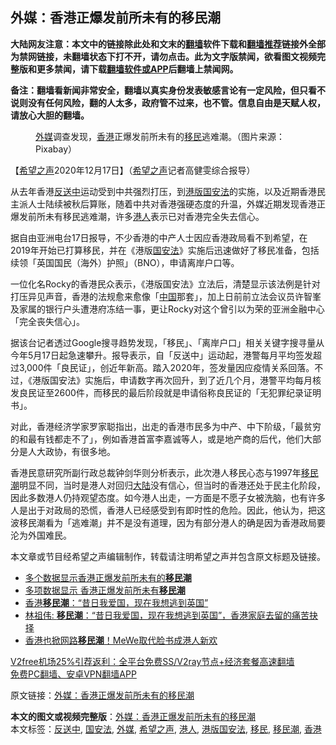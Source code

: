  <h2>外媒：香港正爆发前所未有的移民潮</h2> <p class="notice"><b>大陆网友注意：本文中的链接除此处和文末的<a href="https://github.com/bannedbook/fanqiang" >翻墙</a>软件下载和<a href="https://github.com/killgcd/justmysocks/blob/master/README.md">翻墙推荐</a>链接外全部为禁网链接，未翻墙状态下打不开，请勿点击。此为文字版禁闻，欲看图文视频完整版和更多禁闻，请下载<a href="https://github.com/bannedbook/fanqiang">翻墙软件或APP</a>后翻墙上禁闻网。</p><p>备注：翻墙看新闻非常安全，翻墙以真实身份发表敏感言论有一定风险，但只看不说则没有任何风险，翻的人太多，政府管不过来，也不管。信息自由是天赋人权，请放心大胆的翻墙。</b></p>  <div class="entry"> <figure><figcaption><a href="https://www.bannedbook.org/bnews/tag/%e5%a4%96%e5%aa%92/" class="st_tag internal_tag" rel="tag" title="标签 外媒 下的日志">外媒</a>调查发现，<a href="https://www.bannedbook.org/bnews/tag/%e9%a6%99%e6%b8%af/" class="st_tag internal_tag" rel="tag" title="标签 香港 下的日志">香港</a>正爆发前所未有的<a href="https://www.bannedbook.org/bnews/tag/%e7%a7%bb%e6%b0%91/" class="st_tag internal_tag" rel="tag" title="标签 移民 下的日志">移民</a>逃难潮。（图片来源：Pixabay）</figcaption></figure> <p>【<span class='wp_keywordlink_affiliate'><a href="https://www.soundofhope.org" title="希望之声" target="_blank">希望之声</a></span>2020年12月17日】（<a href="https://www.bannedbook.org/bnews/tag/%e5%b8%8c%e6%9c%9b%e4%b9%8b%e5%a3%b0/" class="st_tag internal_tag" rel="tag" title="标签 希望之声 下的日志">希望之声</a>记者高健雯综合报导）</p> <p>从去年香港<a href="https://www.bannedbook.org/bnews/tag/%E5%8F%8D%E9%80%81%E4%B8%AD/" class="st_tag internal_tag" rel="tag" title="标签 反送中 下的日志">反送中</a>运动受到中共强烈打压，到<a href="https://www.bannedbook.org/bnews/tag/%E6%B8%AF%E7%89%88%E5%9B%BD%E5%AE%89%E6%B3%95/" class="st_tag internal_tag" rel="tag" title="标签 港版国安法 下的日志">港版国安法</a>的实施，以及近期香港民主派人士陆续被秋后算账，随着中共对香港强硬态度的升温，外媒近期发现香港正爆发前所未有移民逃难潮，许多<a href="https://www.bannedbook.org/bnews/tag/%e6%b8%af%e4%ba%ba/" class="st_tag internal_tag" rel="tag" title="标签 港人 下的日志">港人</a>表示已对香港完全失去信心。</p> <p>据自由亚洲电台17日报导，不少香港的中产人士因应香港政局看不到希望，在2019年开始已打算移民，并在《港版<a href="https://www.bannedbook.org/bnews/tag/%e5%9b%bd%e5%ae%89%e6%b3%95/" class="st_tag internal_tag" rel="tag" title="标签 国安法 下的日志">国安法</a>》实施后迅速做好了移民准备，包括续领「英国国民（海外）护照」（BNO），申请离岸户口等。</p>  <p>一位化名Rocky的香港民众表示，《港版国安法》立法后，清楚显示该法例是针对打压异见声音，香港的法规愈来愈像「<span class='wp_keywordlink_affiliate'><a href="https://www.bannedbook.org/" title="中国" target="_blank">中国</a></span>那套」，加上日前前立法会议员许智峯及家属的银行户头遭港府冻结一事，更让Rocky对这个曾引以为荣的亚洲金融中心「完全丧失信心」。</p> <p>据该台记者透过Google搜寻趋势发现，「移民」、「离岸户口」相关关键字搜寻量从今年5月17日起急速攀升。报导表示，自「反送中」运动起，港警每月平均签发超过3,000件「良民证」，创近年新高。踏入2020年，签发量因应疫情关系回落。不过，《港版国安法》实施后，申请数字再次回升，到了近几个月，港警平均每月核发良民证至2600件，而移民的最后阶段就是申请俗称良民证的「无犯罪纪录证明书」。</p> <p>对此，香港经济学家罗家聪指出，出走的香港市民多为中产、中下阶级，「最贫穷的和最有钱都走不了」，例如香港首富李嘉诚等人，或是地产商的后代，他们大部分是人大政协，有很多地。</p>  <p>香港民意研究所副行政总裁钟剑华则分析表示，此次港人移民心态与1997年<a href="https://www.bannedbook.org/bnews/tag/%e7%a7%bb%e6%b0%91%e6%bd%ae/" class="st_tag internal_tag" rel="tag" title="标签 移民潮 下的日志">移民潮</a>明显不同，当时是港人对回归<span class='wp_keywordlink_affiliate'><a href="https://www.bannedbook.org/" title="大陆" target="_blank">大陆</a></span>没有信心，但当时的香港还处于民主化阶段，因此多数港人仍持观望态度。如今港人出走，一方面是不愿子女被洗脑，也有许多人是出于对政局的恐慌，香港人已经感受到有即时性的危险。因此，他认为，把这波移民潮看为「逃难潮」并不是没有道理，因为有部分港人的确是因为香港政局要沦为外国难民。</p> <p>本文章或节目经希望之声编辑制作，转载请注明希望之声并包含原文标题及链接。</p> <ul class='op-related-articles' title='相关阅读'> <li><a href='https://www.bannedbook.org/bnews/headline/20201217/1449770.html' target='_blank'>多个数据显示香港正爆发前所未有的<b>移民潮</b></a></li> <li><a href='https://www.bannedbook.org/bnews/ssgc/20201217/1449661.html' target='_blank'>多项数据显示 香港正爆发前所未有<b>移民潮</b></a></li> <li><a href='https://www.bannedbook.org/bnews/cbnews/20201208/1443829.html' target='_blank'>香港<b>移民潮</b>：“昔日我爱国，现在我想逃到英国”</a></li> <li><a href='https://www.bannedbook.org/bnews/baitai/20201208/1443785.html' target='_blank'>林祖伟: <b>移民潮</b>：“昔日我爱国，现在我想逃到英国”，香港家庭去留的痛苦抉择</a></li> <li><a href='https://www.bannedbook.org/bnews/cnnews/hknews/20201208/1443780.html' target='_blank'>香港也掀网路<b>移民潮</b>！MeWe取代脸书成港人新欢</a></li> </ul> <p class="texttj"> <a href="https://www.bannedbook.org/forum23/topic22702.html" target="_blank">V2free机场25%引荐返利：全平台免费SS/V2ray节点+经济套餐高速翻墙</a><br/> <a href="https://github.com/bannedbook/fanqiang/wiki/%E7%A6%81%E9%97%BB%E7%BD%91%E5%AE%89%E5%8D%93%E7%BF%BB%E5%A2%99%E6%96%B0%E9%97%BBAPP" target="_blank">免费PC翻墙、安卓VPN翻墙APP</a></p><p>原文链接：<a class="src_link"  href="https://www.soundofhope.org/post/454720" target="_blank">外媒：香港正爆发前所未有的移民潮</a></p> <a name='sharetosocial'></a>       <div><b>本文的图文或视频完整版</b>：<a href='https://www.bannedbook.org/bnews/comments/20201218/1450150.html'>外媒：香港正爆发前所未有的移民潮</a></div>  </div><!--END ENTRY--> <div class="postfooter"> <div>本文标签：<a href="https://www.bannedbook.org/bnews/tag/%E5%8F%8D%E9%80%81%E4%B8%AD/" rel="tag">反送中</a>, <a href="https://www.bannedbook.org/bnews/tag/%e5%9b%bd%e5%ae%89%e6%b3%95/" rel="tag">国安法</a>, <a href="https://www.bannedbook.org/bnews/tag/%e5%a4%96%e5%aa%92/" rel="tag">外媒</a>, <a href="https://www.bannedbook.org/bnews/tag/%e5%b8%8c%e6%9c%9b%e4%b9%8b%e5%a3%b0/" rel="tag">希望之声</a>, <a href="https://www.bannedbook.org/bnews/tag/%e6%b8%af%e4%ba%ba/" rel="tag">港人</a>, <a href="https://www.bannedbook.org/bnews/tag/%E6%B8%AF%E7%89%88%E5%9B%BD%E5%AE%89%E6%B3%95/" rel="tag">港版国安法</a>, <a href="https://www.bannedbook.org/bnews/tag/%e7%a7%bb%e6%b0%91/" rel="tag">移民</a>, <a href="https://www.bannedbook.org/bnews/tag/%e7%a7%bb%e6%b0%91%e6%bd%ae/" rel="tag">移民潮</a>, <a href="https://www.bannedbook.org/bnews/tag/%e9%a6%99%e6%b8%af/" rel="tag">香港</a></div>  </div><!--END POSTFOOTER--> 